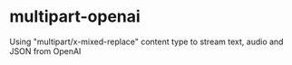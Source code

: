 # multipart-openai
Using "multipart/x-mixed-replace" content type to stream text, audio and JSON from OpenAI
